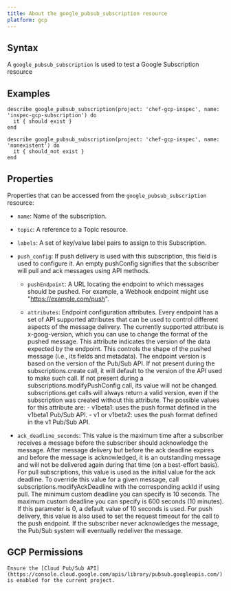 ```yaml
---
title: About the google_pubsub_subscription resource
platform: gcp
---
```


## Syntax
A `google_pubsub_subscription` is used to test a Google Subscription resource

## Examples
```
describe google_pubsub_subscription(project: 'chef-gcp-inspec', name: 'inspec-gcp-subscription') do
  it { should exist }
end

describe google_pubsub_subscription(project: 'chef-gcp-inspec', name: 'nonexistent') do
  it { should_not exist }
end
```

## Properties
Properties that can be accessed from the `google_pubsub_subscription` resource:

  * `name`: Name of the subscription.

  * `topic`: A reference to a Topic resource.

  * `labels`: A set of key/value label pairs to assign to this Subscription.

  * `push_config`: If push delivery is used with this subscription, this field is used to configure it. An empty pushConfig signifies that the subscriber will pull and ack messages using API methods.

    * `pushEndpoint`: A URL locating the endpoint to which messages should be pushed. For example, a Webhook endpoint might use "https://example.com/push".

    * `attributes`: Endpoint configuration attributes.  Every endpoint has a set of API supported attributes that can be used to control different aspects of the message delivery.  The currently supported attribute is x-goog-version, which you can use to change the format of the pushed message. This attribute indicates the version of the data expected by the endpoint. This controls the shape of the pushed message (i.e., its fields and metadata). The endpoint version is based on the version of the Pub/Sub API.  If not present during the subscriptions.create call, it will default to the version of the API used to make such call. If not present during a subscriptions.modifyPushConfig call, its value will not be changed. subscriptions.get calls will always return a valid version, even if the subscription was created without this attribute.  The possible values for this attribute are:  - v1beta1: uses the push format defined in the v1beta1 Pub/Sub API. - v1 or v1beta2: uses the push format defined in the v1 Pub/Sub API.

  * `ack_deadline_seconds`: This value is the maximum time after a subscriber receives a message before the subscriber should acknowledge the message. After message delivery but before the ack deadline expires and before the message is acknowledged, it is an outstanding message and will not be delivered again during that time (on a best-effort basis).  For pull subscriptions, this value is used as the initial value for the ack deadline. To override this value for a given message, call subscriptions.modifyAckDeadline with the corresponding ackId if using pull. The minimum custom deadline you can specify is 10 seconds. The maximum custom deadline you can specify is 600 seconds (10 minutes). If this parameter is 0, a default value of 10 seconds is used.  For push delivery, this value is also used to set the request timeout for the call to the push endpoint.  If the subscriber never acknowledges the message, the Pub/Sub system will eventually redeliver the message.



## GCP Permissions

```
Ensure the [Cloud Pub/Sub API](https://console.cloud.google.com/apis/library/pubsub.googleapis.com/) is enabled for the current project.
```
